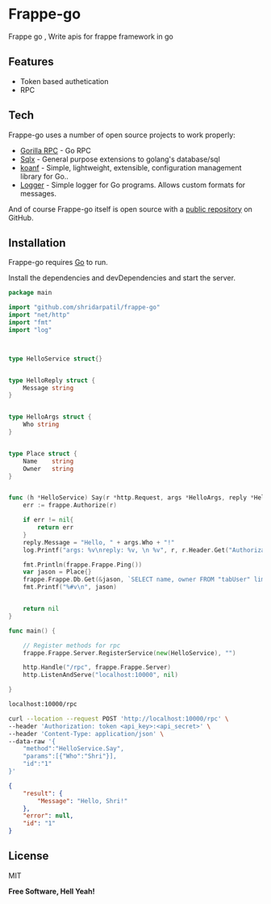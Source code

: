 # Frappe-go


Frappe go ,
Write apis for frappe framework in go

## Features

- Token based authetication
- RPC

## Tech

Frappe-go uses a number of open source projects to work properly:

- [Gorilla RPC](https://github.com/gorilla/rpc/v2) - Go RPC
- [Sqlx](https://github.com/jmoiron/sqlx) - General purpose extensions to golang's database/sql
- [koanf](https://github.com/knadh/koanf) - Simple, lightweight, extensible, configuration management library for Go..
- [Logger](https://github.com/apsdehal/go-logger) - Simple logger for Go programs. Allows custom formats for messages.

And of course Frappe-go itself is open source with a [public repository][dill]
 on GitHub.

## Installation

Frappe-go requires [Go](https://go.dev/doc/install) to run.

Install the dependencies and devDependencies and start the server.

```go
package main

import "github.com/shridarpatil/frappe-go"
import "net/http"
import "fmt"
import "log"



type HelloService struct{}


type HelloReply struct {
	Message string
}


type HelloArgs struct {
	Who string
}


type Place struct {
	Name 	string
	Owner	string
}


func (h *HelloService) Say(r *http.Request, args *HelloArgs, reply *HelloReply) error {
	err := frappe.Authorize(r)

	if err != nil{
		return err
	}
	reply.Message = "Hello, " + args.Who + "!"
	log.Printf("args: %v\nreply: %v, \n %v", r, r.Header.Get("Authorization"), frappe.Frappe)

	fmt.Println(frappe.Frappe.Ping())
	var jason = Place{}
	frappe.Frappe.Db.Get(&jason, `SELECT name, owner FROM "tabUser" limit 1 `)
	fmt.Printf("%#v\n", jason)


	return nil
}

func main() {

	// Register methods for rpc
	frappe.Frappe.Server.RegisterService(new(HelloService), "")

	http.Handle("/rpc", frappe.Frappe.Server)
	http.ListenAndServe("localhost:10000", nil)

}
```


```sh
localhost:10000/rpc
```

```sh
curl --location --request POST 'http://localhost:10000/rpc' \
--header 'Authorization: token <api_key>:<api_secret>' \
--header 'Content-Type: application/json' \
--data-raw '{
    "method":"HelloService.Say",
    "params":[{"Who":"Shri"}],
    "id":"1"
}'
```

```json
{
    "result": {
        "Message": "Hello, Shri!"
    },
    "error": null,
    "id": "1"
}
```
## License

MIT

**Free Software, Hell Yeah!**

[//]: # (These are reference links used in the body of this note and get stripped out when the markdown processor does its job. There is no need to format nicely because it shouldn't be seen. Thanks SO - http://stackoverflow.com/questions/4823468/store-comments-in-markdown-syntax)

   [dill]: <https://github.com/shridarpatil/frappe-go>
   [git-repo-url]: <https://github.com/shridarpatil/frappe-go.git>
